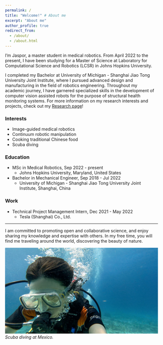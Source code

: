 ```yaml
---
permalink: /
title: "Welcome!" # About me
excerpt: "About me"
author_profile: true
redirect_from: 
  - /about/
  - /about.html
---
```

<!-- 
*Welcome!*
------ -->

I’m Jaspor, a master student in medical robotics. From April 2022 to the present, I have been studying for a Master of Science at Laboratory for Computational Science and Robotics (LCSR) in Johns Hopkins University.

I completed my Bachelor at University of Michigan - Shanghai Jiao Tong University Joint Institute, where I pursued advanced design and manufacturing in the field of robotics engineering. Throughout my academic journey, I have garnered specialized skills in the development of computer vision assisted robots for the purpose of structural health monitoring systems. For more information on my research interests and projects, check out my [Research page](https://jasporjiang.github.io/publications/)!

### Interests

- Image-guided medical robotics
- Continuum robotic manipulation
- Cooking traditional Chinese food
- Scuba diving

### Education

- MSc in Medical Robotics, Sep 2022 - present
  - Johns Hopkins University, Maryland, United States
- Bachelor in Mechanical Engineer, Sep 2018 - Jul 2022
  - University of Michigan - Shanghai Jiao Tong University Joint Institute, Shanghai, China

### Work

- Technical Project Management Intern, Dec 2021 - May 2022
  - Tesla (Shanghai) Co., Ltd.

-----
I am committed to promoting open and collaborative science, and enjoy sharing my knowledge and expertise with others. In my free time, you will find me traveling around the world, discovering the beauty of nature.

![capstone project](/images/scuba.jpg)
_Scuba diving at Mexico._

<!-- 
<html lang="en">
<head>
<meta charset="UTF-8">
<meta name="viewport" content="width=device-width, initial-scale=1.0">
<style>
  .container {
    display: flex;
    justify-content: space-between;
  }
  .column {
    padding: 20px;
    box-sizing: border-box;
    background-color: #f5f5f5;
    vertical-align: top;
  }
  .column-left {
    flex: 3;
  }
  .column-middle {
    flex: 4;
    background-color: #fff;
  }
  .column-right {
    flex: 3;
  }
  .school-name {
    font-size: 14px;
    margin-top: 0;
    margin-bottom: 5px;
    font-weight: bold;
  }
  .school-info {
    margin-top: 0;
    margin-bottom: 15px;
  }
  .interests {
    margin-top: 0;
    margin-bottom: 15px;
    line-height: 1.5;
  }
</style>
</head>
<body>

<div class="container">
  <div class="column column-left">
    <h2>Interests</h2>
    <ul class="interests">
      <li>Image-guided medical robotics</li>
      <li>Continuum robotic manipulation</li>
      <li>Cooking traditional Chinese food</li>
      <li>Scuba diving</li>
    </ul>
  </div>

  <div class="column column-middle">
    <h2>Education</h2>
    <ul>
      <li>
        <p>MSc in Medical Robotics, Sep 2022 - present</p>
        <p class="school-name">Johns Hopkins University, Maryland, United States</p>
      </li>
      <li>
        <p>Bachelor in Mechanical Engineer, Sep 2018 - Jul 2022</p>
        <p class="school-name">University of Michigan - Shanghai Jiao Tong University Joint Institute, Shanghai, China</p>
      </li>
    </ul>
  </div>

  <div class="column column-right">
    <h2>Work</h2>
    <ul>
      <li>
        <p>Technical Project Management Intern, Dec 2021 - May 2022</p>
        <p class="school-name">Tesla (Shanghai) Co., Ltd.</p>
      </li>
    </ul>
  </div>
</div>

</body>
</html> -->
